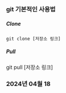 ### git 기본적인 사용법

##### Clone
```
git clone [저장소 링크]
```
##### Pull
git pull [저장소 링크]






### 2024년 04월 18